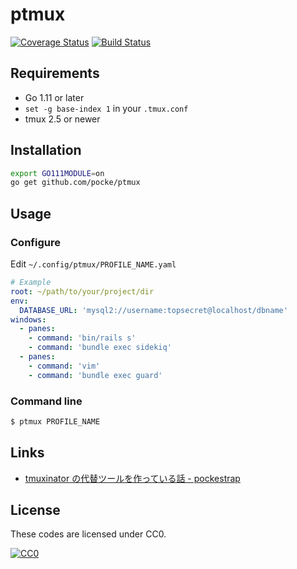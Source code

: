 ptmux
============

[![Coverage Status](https://coveralls.io/repos/github/pocke/ptmux/badge.svg?branch=master)](https://coveralls.io/github/pocke/ptmux?branch=master)
[![Build Status](https://travis-ci.org/pocke/ptmux.svg?branch=master)](https://travis-ci.org/pocke/ptmux)


Requirements
---

* Go 1.11 or later
* `set -g base-index 1` in your `.tmux.conf`
* tmux 2.5 or newer

Installation
-----------

```sh
export GO111MODULE=on
go get github.com/pocke/ptmux
```

<!-- Or download a binary from [Latest release](https://github.com/pocke/ptmux/releases/latest). -->


Usage
-----------

### Configure

Edit `~/.config/ptmux/PROFILE_NAME.yaml`

```yaml
# Example
root: ~/path/to/your/project/dir
env:
  DATABASE_URL: 'mysql2://username:topsecret@localhost/dbname'
windows:
  - panes:
    - command: 'bin/rails s'
    - command: 'bundle exec sidekiq'
  - panes:
    - command: 'vim'
    - command: 'bundle exec guard'
```


### Command line


```sh
$ ptmux PROFILE_NAME
```

Links
------

- [tmuxinator の代替ツールを作っている話 - pockestrap](http://pocke.hatenablog.com/entry/2016/11/13/233258)


License
-------

These codes are licensed under CC0.

[![CC0](http://i.creativecommons.org/p/zero/1.0/88x31.png "CC0")](http://creativecommons.org/publicdomain/zero/1.0/deed.en)

